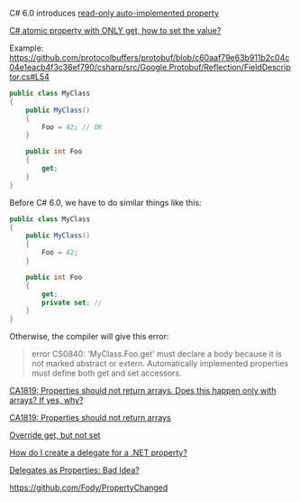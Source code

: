 C# 6.0 introduces [read-only auto-implemented property](https://stackoverflow.com/questions/2480503/is-read-only-auto-implemented-property-possible)

[C# atomic property with ONLY get, how to set the value?](https://stackoverflow.com/questions/52467520/c-sharp-atomic-property-with-only-get-how-to-set-the-value) 

Example: https://github.com/protocolbuffers/protobuf/blob/c60aaf79e63b911b2c04c04e1eacb4f3c36ef790/csharp/src/Google.Protobuf/Reflection/FieldDescriptor.cs#L54

```csharp
public class MyClass
{
    public MyClass()
    {
        Foo = 42; // OK
    }

    public int Foo
    {
        get;
    }
}
```

Before C# 6.0, we have to do similar things like this:

```csharp
public class MyClass
{
    public MyClass()
    {
        Foo = 42;
    }

    public int Foo
    {
        get;
        private set; // 
    }
}
```
Otherwise, the compiler will give this error:
> error CS0840: 'MyClass.Foo.get' must declare a body because it is not marked abstract or extern. Automatically implemented properties must define both get and set accessors.

[CA1819: Properties should not return arrays. Does this happen only with arrays? If yes, why?](https://softwareengineering.stackexchange.com/questions/210922/ca1819-properties-should-not-return-arrays-does-this-happen-only-with-arrays)

[CA1819: Properties should not return arrays](https://docs.microsoft.com/en-us/visualstudio/code-quality/ca1819?view=vs-2019)

[Override get, but not set](https://stackoverflow.com/questions/2026546/override-get-but-not-set)

[How do I create a delegate for a .NET property?](https://stackoverflow.com/questions/724143/how-do-i-create-a-delegate-for-a-net-property)

[Delegates as Properties: Bad Idea?](https://stackoverflow.com/questions/7575059/delegates-as-properties-bad-idea)

https://github.com/Fody/PropertyChanged
